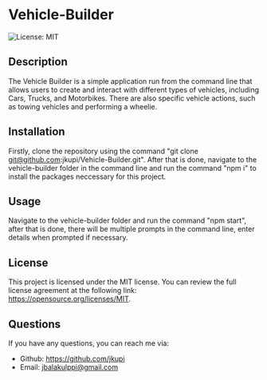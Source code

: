# Vehicle-Builder

![License: MIT](https://img.shields.io/badge/License-MIT-yellow.svg)

## Description
The Vehicle Builder is a simple application run from the command line that allows users to create and interact with different types of vehicles, including Cars, Trucks, and Motorbikes. There are also specific vehicle actions, such as towing vehicles and performing a wheelie.

## Installation
Firstly, clone the repository using the command "git clone git@github.com:jkupi/Vehicle-Builder.git". After that is done, navigate to the vehicle-builder folder in the command line and run the command "npm i" to install the packages neccessary for this project.

## Usage
Navigate to the vehicle-builder folder and run the command "npm start", after that is done, there will be multiple prompts in the command line, enter details when prompted if necessary.

## License
This project is licensed under the MIT license. You can review the full license agreement at the following link: https://opensource.org/licenses/MIT.

## Questions
  If you have any questions, you can reach me via:
  - Github: https://github.com/jkupi
  - Email: jbalakulppi@gmail.com